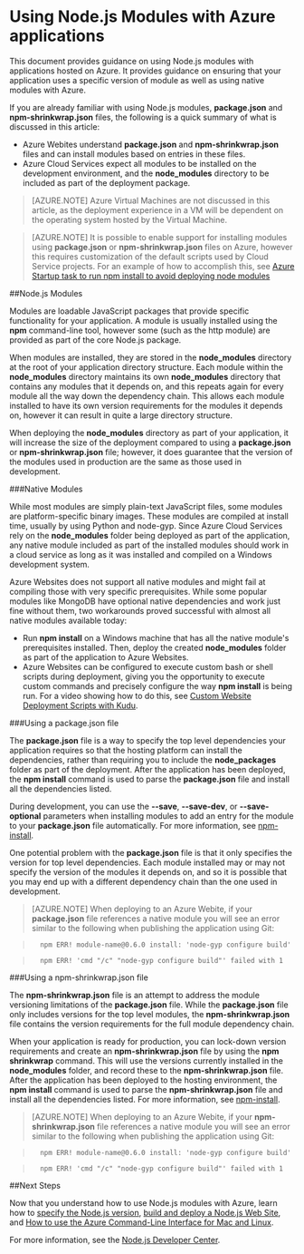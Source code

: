 <properties pageTitle="Working with Node.js Modules" description="Learn how to work with Node.js modules when using Azure Web Sites or Cloud Services." services="" documentationCenter="nodejs" authors="MikeWasson" manager="wpickett" editor="mollybos"/>

<tags ms.service="multiple" ms.workload="na" ms.tgt_pltfrm="na" ms.devlang="nodejs" ms.topic="article" ms.date="08/31/2015" ms.author="mwasson"/>





# Using Node.js Modules with Azure applications

This document provides guidance on using Node.js modules with applications hosted on Azure. It provides guidance on ensuring that your application uses a specific version of module as well as using native modules with Azure.

If you are already familiar with using Node.js modules, **package.json** and **npm-shrinkwrap.json** files, the following is a quick summary of what is discussed in this article:

* Azure Webites understand **package.json** and **npm-shrinkwrap.json** files and can install modules based on entries in these files.
* Azure Cloud Services expect all modules to be installed on the development environment, and the **node_modules** directory to be included as part of the deployment package.

> [AZURE.NOTE] Azure Virtual Machines are not discussed in this article, as the deployment experience in a VM will be dependent on the operating system hosted by the Virtual Machine.

> [AZURE.NOTE] It is possible to enable support for installing modules using **package.json** or **npm-shrinkwrap.json** files on Azure, however this requires customization of the default scripts used by Cloud Service projects. For an example of how to accomplish this, see [Azure Startup task to run npm install to avoid deploying node modules](http://nodeblog.chinacloudsites.cn/startup-task-to-run-npm-in-azure)

##Node.js Modules

Modules are loadable JavaScript packages that provide specific functionality for your application. A module is usually installed using the **npm** command-line tool, however some (such as the http module) are provided as part of the core Node.js package.

When modules are installed, they are stored in the **node_modules** directory at the root of your application directory structure. Each module within the **node_modules** directory maintains its own **node_modules** directory that contains any modules that it depends on, and this repeats again for every module all the way down the dependency chain. This allows each module installed to have its own version requirements for the modules it depends on, however it can result in quite a large directory structure.

When deploying the **node_modules** directory as part of your application, it will increase the size of the deployment compared to using a **package.json** or **npm-shrinkwrap.json** file; however, it does guarantee that the version of the modules used in production are the same as those used in development.

###Native Modules

While most modules are simply plain-text JavaScript files, some modules are platform-specific binary images. These modules are compiled at install time, usually by using Python and node-gyp. Since Azure Cloud Services rely on the **node_modules** folder being deployed as part of the application, any native module included as part of the installed modules should work in a cloud service as long as it was installed and compiled on a Windows development system.

Azure Websites does not support all native modules and might fail at compiling those with very specific prerequisites. While some popular modules like MongoDB have optional native dependencies and work just fine without them, two workarounds proved successful with almost all native modules available today:

* Run **npm install** on a Windows machine that has all the native module's prerequisites installed. Then, deploy the created **node_modules** folder as part of the application to Azure Websites.
* Azure Websites can be configured to execute custom bash or shell scripts during deployment, giving you the opportunity to execute custom commands and precisely configure the way **npm install** is being run. For a video showing how to do this, see [Custom Website Deployment Scripts with Kudu].

###Using a package.json file

The **package.json** file is a way to specify the top level dependencies your application requires so that the hosting platform can install the dependencies, rather than requiring you to include the **node_packages** folder as part of the deployment. After the application has been deployed, the **npm install** command is used to parse the **package.json** file and install all the dependencies listed.

During development, you can use the **--save**, **--save-dev**, or **--save-optional** parameters when installing modules to add an entry for the module to your **package.json** file automatically. For more information, see [npm-install](https://npmjs.org/doc/install.html).

One potential problem with the **package.json** file is that it only specifies the version for top level dependencies. Each module installed may or may not specify the version of the modules it depends on, and so it is possible that you may end up with a different dependency chain than the one used in development.

> [AZURE.NOTE]
> When deploying to an Azure Webite, if your <b>package.json</b> file references a native module you will see an error similar to the following when publishing the application using Git:

>		npm ERR! module-name@0.6.0 install: 'node-gyp configure build'

>		npm ERR! 'cmd "/c" "node-gyp configure build"' failed with 1


###Using a npm-shrinkwrap.json file

The **npm-shrinkwrap.json** file is an attempt to address the module versioning limitations of the **package.json** file. While the **package.json** file only includes versions for the top level modules, the **npm-shrinkwrap.json** file contains the version requirements for the full module dependency chain.

When your application is ready for production, you can lock-down version requirements and create an **npm-shrinkwrap.json** file by using the **npm shrinkwrap** command. This will use the versions currently installed in the **node_modules** folder, and record these to the **npm-shrinkwrap.json** file. After the application has been deployed to the hosting environment, the **npm install** command is used to parse the **npm-shrinkwrap.json** file and install all the dependencies listed. For more information, see [npm-install](https://npmjs.org/doc/install.html).

> [AZURE.NOTE]
>When deploying to an Azure Webite, if your <b>npm-shrinkwrap.json</b> file references a native module you will see an error similar to the following when publishing the application using Git:

>		npm ERR! module-name@0.6.0 install: 'node-gyp configure build'

>		npm ERR! 'cmd "/c" "node-gyp configure build"' failed with 1


##Next Steps

Now that you understand how to use Node.js modules with Azure, learn how to [specify the Node.js version], [build and deploy a Node.js Web Site], and [How to use the Azure Command-Line Interface for Mac and Linux].

For more information, see the [Node.js Developer Center](/develop/nodejs/).

[specify the Node.js version]: /documentation/articles/nodejs-specify-node-version-azure-apps
[How to use the Azure Command-Line Interface for Mac and Linux]: /documentation/articles/xplat-cli-install
[build and deploy a Node.js Web Site]: /documentation/articles/web-sites-nodejs-develop-deploy-mac
[Node.js Web Application with Storage on MongoDB (MongoLab)]: /documentation/articles/store-mongolab-web-sites-nodejs-store-data-mongodb
[Publishing with Git]: /documentation/articles/web-sites-publish-source-control
[Build and deploy a Node.js application to an Azure Cloud Service]: /documentation/articles/cloud-services-nodejs-develop-deploy-app
[Custom Website Deployment Scripts with Kudu]: /documentation/videos/custom-web-site-deployment-scripts-with-kudu/
